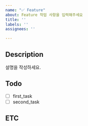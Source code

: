```yaml
---
name: "✅ Feature"
about: Feature 작업 사항을 입력해주세요
title: ''
labels: ''
assignees: ''

---
```


## Description
설명을 작성하세요.

## Todo
- [ ] first_task  
- [ ] second_task

## ETC
